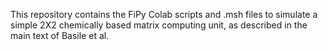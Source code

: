 This repository contains the FiPy Colab scripts and .msh files to simulate a simple 2X2 chemically based matrix computing unit, as described in the main text of Basile et al.
